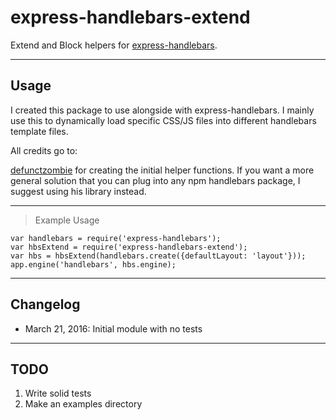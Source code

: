 # express-handlebars-extend
Extend and Block helpers for [express-handlebars](https://github.com/ericf/express-handlebars).

----
## Usage

I created this package to use alongside with express-handlebars. I mainly use this to dynamically load specific CSS/JS files into different handlebars template files.

All credits go to:

[defunctzombie](https://github.com/defunctzombie/handlebars-extend-block)
for creating the initial helper functions. If you want a more general solution that you can plug into any npm handlebars package, I suggest using his library instead.


----
>Example Usage

    var handlebars = require('express-handlebars');
    var hbsExtend = require('express-handlebars-extend');
    var hbs = hbsExtend(handlebars.create({defaultLayout: 'layout'}));
    app.engine('handlebars', hbs.engine);

----
## Changelog
* March 21, 2016:  Initial module with no tests

----
## TODO
1. Write solid tests
2. Make an examples directory